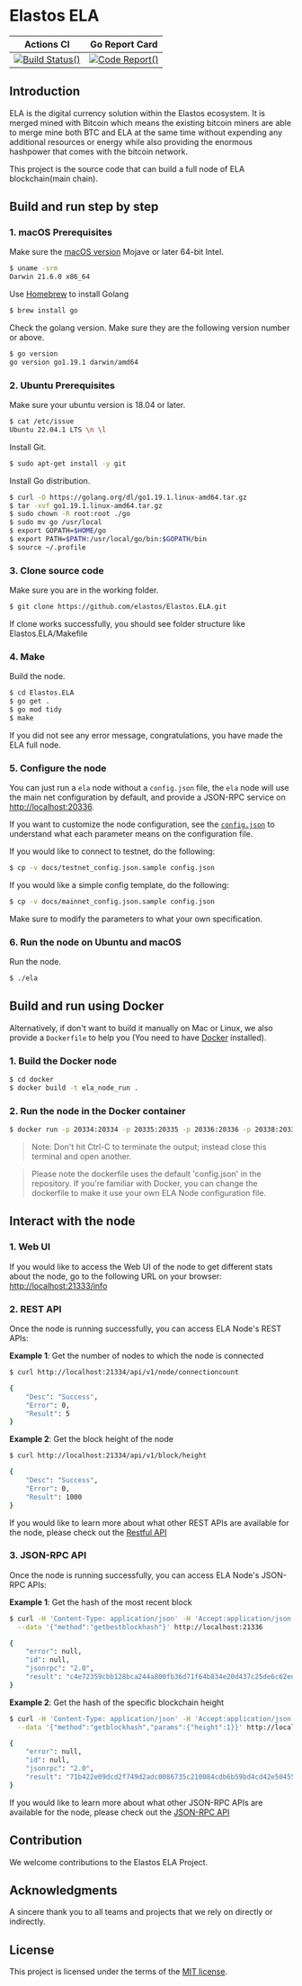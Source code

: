 Elastos ELA
===========
|Actions CI|Go Report Card|
|:-:|:-:|
|[![Build Status()](https://github.com/elastos/Elastos.ELA/workflows/Go/badge.svg?branch=release_v0.4.3)](https://github.com/elastos/Elastos.ELA/actions?query=branch:release_v0.4.3) |[![Code Report()](https://goreportcard.com/badge/github.com/elastos/Elastos.ELA)](https://goreportcard.com/report/github.com/elastos/Elastos.ELA)|

## Introduction

ELA is the digital currency solution within the Elastos ecosystem. It is merged mined with Bitcoin which means the existing bitcoin miners are able to merge mine both BTC and ELA at the same time without expending any additional resources or energy while also providing the enormous hashpower that comes with the bitcoin network.

This project is the source code that can build a full node of ELA blockchain(main chain).

## Build and run step by step

### 1. macOS Prerequisites

Make sure the [macOS version](https://en.wikipedia.org/wiki/MacOS#Release_history) Mojave or later 64-bit Intel.

```bash
$ uname -srm
Darwin 21.6.0 x86_64
```

Use [Homebrew](https://brew.sh/) to install Golang

```bash
$ brew install go
```

Check the golang version. Make sure they are the following version number or above.

```bash
$ go version
go version go1.19.1 darwin/amd64
```

### 2. Ubuntu Prerequisites

Make sure your ubuntu version is 18.04 or later.

```bash
$ cat /etc/issue
Ubuntu 22.04.1 LTS \n \l
```

Install Git.

```bash
$ sudo apt-get install -y git
```

Install Go distribution.

```bash
$ curl -O https://golang.org/dl/go1.19.1.linux-amd64.tar.gz
$ tar -xvf go1.19.1.linux-amd64.tar.gz
$ sudo chown -R root:root ./go
$ sudo mv go /usr/local
$ export GOPATH=$HOME/go
$ export PATH=$PATH:/usr/local/go/bin:$GOPATH/bin
$ source ~/.profile
```

### 3. Clone source code
Make sure you are in the working folder.
```bash
$ git clone https://github.com/elastos/Elastos.ELA.git
```

If clone works successfully, you should see folder structure like Elastos.ELA/Makefile

### 4. Make

Build the node.
```bash
$ cd Elastos.ELA
$ go get .
$ go mod tidy
$ make
```

If you did not see any error message, congratulations, you have made the ELA full node.

### 5. Configure the node

You can just run a `ela` node without a `config.json` file, the `ela` node will use the main net configuration by default, and provide a JSON-RPC service on [http://localhost:20336](http://localhost:20336).

If you want to customize the node configuration, see the [`config.json`](./docs/config.json.md) to understand what each parameter means on the configuration file.

If you would like to connect to testnet, do the following:

```bash
$ cp -v docs/testnet_config.json.sample config.json
```

If you would like a simple config template, do the following:

```bash
$ cp -v docs/mainnet_config.json.sample config.json
```

Make sure to modify the parameters to what your own specification.

### 6. Run the node on Ubuntu and macOS

Run the node.
```bash
$ ./ela
```

## Build and run using Docker

Alternatively, if don't want to build it manually on Mac or Linux, we also provide a `Dockerfile` to help you (You need to have [Docker](https://www.docker.com/get-started) installed).

### 1. Build the Docker node

```bash
$ cd docker
$ docker build -t ela_node_run .
```

### 2. Run the node in the Docker container

```bash
$ docker run -p 20334:20334 -p 20335:20335 -p 20336:20336 -p 20338:20338 ela_node_run
```

> Note: Don't hit Ctrl-C to terminate the output; instead close this terminal and open another.

> Please note the dockerfile uses the default 'config.json' in the repository. If you're familiar with Docker, you can change the dockerfile to make it use your own ELA Node configuration file.

## Interact with the node

### 1. Web UI

If you would like to access the Web UI of the node to get different stats about the node, go to the following URL on your browser: [http://localhost:21333/info](http://localhost:21333/info)

### 2. REST API

Once the node is running successfully, you can access ELA Node's REST APIs:

**Example 1**: Get the number of nodes to which the node is connected

```bash
$ curl http://localhost:21334/api/v1/node/connectioncount
```
```bash
{
    "Desc": "Success",
    "Error": 0,
    "Result": 5
}
```
**Example 2**: Get the block height of the node

```bash
$ curl http://localhost:21334/api/v1/block/height
```
```bash
{
    "Desc": "Success",
    "Error": 0,
    "Result": 1000
}
```

If you would like to learn more about what other REST APIs are available for the node, please check out the [Restful API](docs/Restful_API.md)

### 3. JSON-RPC API

Once the node is running successfully, you can access ELA Node's JSON-RPC APIs:

**Example 1**: Get the hash of the most recent block

```bash
$ curl -H 'Content-Type: application/json' -H 'Accept:application/json' \
  --data '{"method":"getbestblockhash"}' http://localhost:21336
```
```bash
{
    "error": null,
    "id": null,
    "jsonrpc": "2.0",
    "result": "c4e72359cbb128bca244a800fb36d71f64b834e20d437c25de6c62edc46196c7"
}
```

**Example 2**: Get the hash of the specific blockchain height

```bash
$ curl -H 'Content-Type: application/json' -H 'Accept:application/json' \
  --data '{"method":"getblockhash","params":{"height":1}}' http://localhost:21336
```
```bash
{
    "error": null,
    "id": null,
    "jsonrpc": "2.0",
    "result": "71b422e09dcd2f749d2adc0086735c210084cdb6b59bd4cd42e50455d024a662"
}
```

If you would like to learn more about what other JSON-RPC APIs are available for the node, please check out the [JSON-RPC API](docs/jsonrpc_apis.md)

## Contribution

We welcome contributions to the Elastos ELA Project.

## Acknowledgments

A sincere thank you to all teams and projects that we rely on directly or indirectly.

## License

This project is licensed under the terms of the [MIT license](https://github.com/elastos/Elastos.ELA/blob/master/LICENSE).
